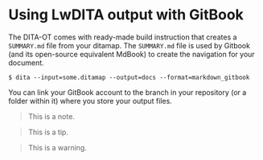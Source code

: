 # Using LwDITA output with GitBook

The DITA-OT comes with ready-made build instruction that creates a `SUMMARY.md` file from your ditamap. The `SUMMARY.md` file is used by Gitbook \(and its open-source equivalent MdBook\) to create the navigation for your document.

```
$ dita --input=some.ditamap --output=docs --format=markdown_gitbook
```

You can link your GitBook account to the branch in your repository \(or a folder within it\) where you store your output files.

>  This is a note.

>  This is a tip.

>  This is a warning.

